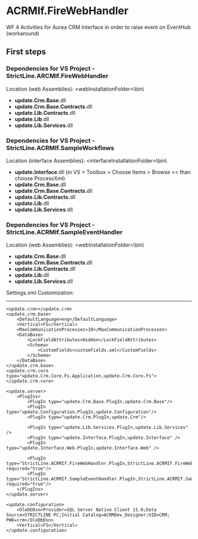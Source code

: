 # ACRMIf.FireWebHandler
WF 4 Activities for Aurea CRM Interface in order to raise event on EventHub (workaround)

## First steps

### Dependencies for VS Project - StrictLine.ARCMIf.FireWebHandler
Location (web Assemblies): \<webInstallationFolder\>\bin\
- **update.Crm.Base**.dll
- **update.Crm.Base.Contracts**.dll
- **update.Lib.Contracts**.dll
- **update.Lib**.dll
- **update.Lib.Services**.dll

### Dependencies for VS Project - StrictLine.ACRMIf.SampleWorkflows
Location (interface Assemblies): \<interfaceInstallationFolder\>\bin\
- **update.Interface**.dll (in VS > Toolbox > Choose Items > Browse << than choose ProcessXml)
- **update.Crm.Base**.dll
- **update.Crm.Base.Contracts**.dll
- **update.Lib.Contracts**.dll
- **update.Lib**.dll
- **update.Lib.Services**.dll

### Dependencies for VS Project - StrictLine.ACRMIf.SampleEventHandler
Location (web Assemblies): \<webInstallationFolder\>\bin\
- **update.Crm.Base**.dll
- **update.Crm.Base.Contracts**.dll
- **update.Lib.Contracts**.dll
- **update.Lib**.dll
- **update.Lib.Services**.dll

Settings.xml Customization:
_________________________________
	<update.crm></update.crm>
	<update.crm.base>
		<DefaultLanguage>eng</DefaultLanguage>
		<Vertical>FS</Vertical>
		<MaxCommunicationProcesses>10</MaxCommunicationProcesses>
		<DataBase>
			<LockFieldAttributes>Hidden</LockFieldAttributes>
			<Schema>
				<CustomFields>customfields.xml</CustomFields>
			</Schema>
		</DataBase>		
	</update.crm.base>
	<update.crm.core type="update.Crm.Core.Fs.Application,update.Crm.Core.Fs">
	</update.crm.core>
	
	<update.server>
		<PlugIns>
			<PlugIn type="update.Crm.Base.PlugIn,update.Crm.Base"/>
			<PlugIn type="update.Configuration.PlugIn,update.Configuration"/>
			<PlugIn type="update.Crm.PlugIn,update.Crm"/>			
			
			<PlugIn type="update.Lib.Services.PlugIn,update.Lib.Services" />
			<PlugIn type="update.Interface.PlugIn,update.Interface" />
			<PlugIn type="update.Interface.Web.PlugIn,update.Interface.Web" />
			
			<PlugIn type="StrictLine.ACRMIf.FireWebHandler.PlugIn,StrictLine.ACRMIf.FireWebHandler" required="true"/>
			<PlugIn type="StrictLine.ACRMIf.SampleEventHandler.PlugIn,StrictLine.ACRMIf.SampleEventHandler" required="true"/>
		</PlugIns>
	</update.server>
	
	<update.configuration>
		<OleDbDsn>Provider=SQL Server Native Client 11.0;Data Source=STRICTLINE-PC;Initial Catalog=ACRMDev_Designer;UID=CRM; PWD=crm</OleDbDsn>
		<Vertical>FS</Vertical>
	</update.configuration>	
